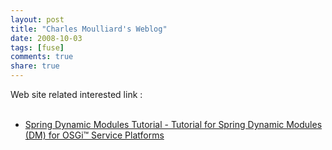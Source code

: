 ```yaml
---
layout: post
title: "Charles Moulliard's Weblog"
date: 2008-10-03
tags: [fuse]
comments: true
share: true
---
```


<div class='post'>
    <div style="border: 1px solid black; margin: 0px; padding: 2px; left: -100px; top: -100px; visibility: hidden; display: none; width: auto; height: auto; position: absolute; background-color: rgb(168, 236, 255); -moz-border-radius-topleft: 5px; -moz-border-radius-topright: 5px; -moz-border-radius-bottomright: 5px; -moz-border-radius-bottomleft: 5px; font-size: 12px; color: rgb(0, 0, 0); text-align: left; z-index: 1410065406;" id="gmbabelFish">
        <div style="border-bottom: 1px dotted black; padding-bottom: 2px; padding-top: 2px;">
            <span title="Close BabelFish" class="gmBabelMousishToolBar" style="cursor: pointer;"></span><span title="Language configuration" class="gmBabelMousishToolBar" style="cursor: pointer;"></span><span style="cursor: pointer;" class="gmBabelMousishToolBar"></span><span style="cursor: pointer;" class="gmBabelMousishToolBar"></span><span style="cursor: copy;" class="gmBabelMousishToolBar" title="Copy result to clipboard"></span><img style="border: medium none ; margin: 0px; cursor: pointer;" title="click to translate" src="data:image/png;base64,iVBORw0KGgoAAAANSUhEUgAAABwAAAAOCAYAAAA8E3wEAAAABmJLR0QA/wD/AP+gvaeTAAAACXBIWXMAAAsTAAALEwEAmpwYAAAAB3RJTUUH1QUUDyoqJjAqRwAAAN1JREFUOMu1lMkVwyAMBYe0JGpCNUFNVk3k4AUwxPGS+ILxkzX8jyTH/Sfu9nrmJ3cXlnMASyWRPwd2d5XlHCBZn1BthcbRAdxTZQDI8k3mQzg11rhF+QZ9jdNOcQib6GFQYJYgCFucSRf6GsLU6wEY5yubTFqF2yq1vRwr3INXdQUWG+je1pELX4ED1wDyRAR0WfuAA9gloITyvsFMIMgYInYRqF6rO9Sqz9qkO5ilyo0o3YBwJ+6vrdQonxWUQllhXeHcb/wabMPkP2n81ocAIoLZrMqn/4y2RwP8DcQ+d6rT9ATiAAAAAElFTkSuQmCC" align="middle"/>
        </div>
        <span></span></div>
    <div style="border: 1px solid black; margin: 0px; padding: 2px; left: -100px; top: -100px; visibility: hidden; display: none; width: auto; height: auto; position: absolute; background-color: rgb(168, 236, 255); -moz-border-radius-topleft: 5px; -moz-border-radius-topright: 5px; -moz-border-radius-bottomright: 5px; -moz-border-radius-bottomleft: 5px; color: rgb(0, 0, 0); text-align: left; z-index: 1410065406;font-size:12px;" id="gmbabelFish">
        <div style="border-bottom: 1px dotted black; padding-bottom: 2px; padding-top: 2px;">
            <span title="Close BabelFish" class="gmBabelMousishToolBar" style="cursor: pointer;"></span><span title="Language configuration" class="gmBabelMousishToolBar" style="cursor: pointer;"></span><span style="cursor: pointer;" class="gmBabelMousishToolBar"></span><span style="cursor: pointer;" class="gmBabelMousishToolBar"></span><span style="cursor: copy;" class="gmBabelMousishToolBar" title="Copy result to clipboard"></span><img style="border: medium none ; margin: 0px; cursor: pointer;" title="click to translate" src="data:image/png;base64,iVBORw0KGgoAAAANSUhEUgAAABwAAAAOCAYAAAA8E3wEAAAABmJLR0QA/wD/AP+gvaeTAAAACXBIWXMAAAsTAAALEwEAmpwYAAAAB3RJTUUH1QUUDyoqJjAqRwAAAN1JREFUOMu1lMkVwyAMBYe0JGpCNUFNVk3k4AUwxPGS+ILxkzX8jyTH/Sfu9nrmJ3cXlnMASyWRPwd2d5XlHCBZn1BthcbRAdxTZQDI8k3mQzg11rhF+QZ9jdNOcQib6GFQYJYgCFucSRf6GsLU6wEY5yubTFqF2yq1vRwr3INXdQUWG+je1pELX4ED1wDyRAR0WfuAA9gloITyvsFMIMgYInYRqF6rO9Sqz9qkO5ilyo0o3YBwJ+6vrdQonxWUQllhXeHcb/wabMPkP2n81ocAIoLZrMqn/4y2RwP8DcQ+d6rT9ATiAAAAAElFTkSuQmCC" align="middle"/>
        </div>
        <span></span></div>
    <div style="border: 1px solid black; margin: 0px; padding: 2px; left: -100px; top: -100px; visibility: hidden; display: none; width: auto; height: auto; position: absolute; background-color: rgb(168, 236, 255); -moz-border-radius-topleft: 5px; -moz-border-radius-topright: 5px; -moz-border-radius-bottomright: 5px; -moz-border-radius-bottomleft: 5px; color: rgb(0, 0, 0); text-align: left; z-index: 1410065406;font-size:12px;" id="gmbabelFish">
        <div style="border-bottom: 1px dotted black; padding-bottom: 2px; padding-top: 2px;">
            <span title="Close BabelFish" class="gmBabelMousishToolBar" style="cursor: pointer;"></span><span title="Language configuration" class="gmBabelMousishToolBar" style="cursor: pointer;"></span><span style="cursor: pointer;" class="gmBabelMousishToolBar"></span><span style="cursor: pointer;" class="gmBabelMousishToolBar"></span><span style="cursor: copy;" class="gmBabelMousishToolBar" title="Copy result to clipboard"></span><img style="border: medium none ; margin: 0px; cursor: pointer;" title="click to translate" src="data:image/png;base64,iVBORw0KGgoAAAANSUhEUgAAABwAAAAOCAYAAAA8E3wEAAAABmJLR0QA/wD/AP+gvaeTAAAACXBIWXMAAAsTAAALEwEAmpwYAAAAB3RJTUUH1QUUDyoqJjAqRwAAAN1JREFUOMu1lMkVwyAMBYe0JGpCNUFNVk3k4AUwxPGS+ILxkzX8jyTH/Sfu9nrmJ3cXlnMASyWRPwd2d5XlHCBZn1BthcbRAdxTZQDI8k3mQzg11rhF+QZ9jdNOcQib6GFQYJYgCFucSRf6GsLU6wEY5yubTFqF2yq1vRwr3INXdQUWG+je1pELX4ED1wDyRAR0WfuAA9gloITyvsFMIMgYInYRqF6rO9Sqz9qkO5ilyo0o3YBwJ+6vrdQonxWUQllhXeHcb/wabMPkP2n81ocAIoLZrMqn/4y2RwP8DcQ+d6rT9ATiAAAAAElFTkSuQmCC" align="middle"/>
        </div>
        <span></span></div>
    <div style="border: 1px solid black; margin: 0px; padding: 2px; left: -100px; top: -100px; visibility: hidden; display: none; width: auto; height: auto; position: absolute; background-color: rgb(168, 236, 255); -moz-border-radius-topleft: 5px; -moz-border-radius-topright: 5px; -moz-border-radius-bottomright: 5px; -moz-border-radius-bottomleft: 5px; color: rgb(0, 0, 0); text-align: left; z-index: 1410065406;font-size:12px;" id="gmbabelFish">
        <div style="border-bottom: 1px dotted black; padding-bottom: 2px; padding-top: 2px;">
            <span title="Close BabelFish" class="gmBabelMousishToolBar" style="cursor: pointer;"></span><span title="Language configuration" class="gmBabelMousishToolBar" style="cursor: pointer;"></span><span style="cursor: pointer;" class="gmBabelMousishToolBar"></span><span style="cursor: pointer;" class="gmBabelMousishToolBar"></span><span style="cursor: copy;" class="gmBabelMousishToolBar" title="Copy result to clipboard"></span><img style="border: medium none ; margin: 0px; cursor: pointer;" title="click to translate" src="data:image/png;base64,iVBORw0KGgoAAAANSUhEUgAAABwAAAAOCAYAAAA8E3wEAAAABmJLR0QA/wD/AP+gvaeTAAAACXBIWXMAAAsTAAALEwEAmpwYAAAAB3RJTUUH1QUUDyoqJjAqRwAAAN1JREFUOMu1lMkVwyAMBYe0JGpCNUFNVk3k4AUwxPGS+ILxkzX8jyTH/Sfu9nrmJ3cXlnMASyWRPwd2d5XlHCBZn1BthcbRAdxTZQDI8k3mQzg11rhF+QZ9jdNOcQib6GFQYJYgCFucSRf6GsLU6wEY5yubTFqF2yq1vRwr3INXdQUWG+je1pELX4ED1wDyRAR0WfuAA9gloITyvsFMIMgYInYRqF6rO9Sqz9qkO5ilyo0o3YBwJ+6vrdQonxWUQllhXeHcb/wabMPkP2n81ocAIoLZrMqn/4y2RwP8DcQ+d6rT9ATiAAAAAElFTkSuQmCC" align="middle"/>
        </div>
        <span></span></div>
    Web site related interested link :<br/><br/>
    <ul>
        <li>
            <a href="http://springosgi.googlepages.com/">Spring Dynamic Modules Tutorial - Tutorial for Spring Dynamic Modules (DM) for OSGi™ Service Platforms</a>
        </li>
    </ul>
</div>
